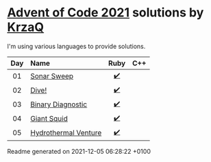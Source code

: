 [Advent of Code 2021](https://adventofcode.com) solutions by [KrzaQ][kq]
========================

I'm using various languages to provide solutions.

| Day | Name | Ruby | C++ |
|:---:|:---|:---:|:---:|
| 01 | [Sonar Sweep][day01] | [:heavy_check_mark:](solutions/day01/main.rb) |  |
| 02 | [Dive!][day02] | [:heavy_check_mark:](solutions/day02/main.rb) |  |
| 03 | [Binary Diagnostic][day03] | [:heavy_check_mark:](solutions/day03/main.rb) |  |
| 04 | [Giant Squid][day04] | [:heavy_check_mark:](solutions/day04/main.rb) |  |
| 05 | [Hydrothermal Venture][day05] | [:heavy_check_mark:](solutions/day05/main.rb) |  |

[day01]: https://adventofcode.com/2021/day/1
[day02]: https://adventofcode.com/2021/day/2
[day03]: https://adventofcode.com/2021/day/3
[day04]: https://adventofcode.com/2021/day/4
[day05]: https://adventofcode.com/2021/day/5

[kq]: https://dev.krzaq.cc

Readme generated on 2021-12-05 06:28:22 +0100
